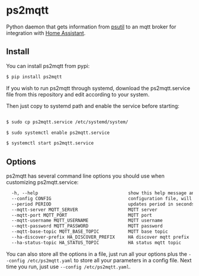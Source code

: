 # ps2mqtt
Python daemon that gets information from [psutil](https://github.com/giampaolo/psutil) to an mqtt broker for integration with [Home Assistant](https://www.home-assistant.io).

## Install

You can install ps2mqtt from pypi:
```bash
$ pip install ps2mqtt
```

If you wish to run ps2mqtt through systemd, download the ps2mqtt.service file from this repository and edit according to your system.

Then just copy to systemd path and enable the service before starting:

```bash

$ sudo cp ps2mqtt.service /etc/systemd/system/

$ sudo systemctl enable ps2mqtt.service 

$ systemctl start ps2mqtt.service 

```

## Options

ps2mqtt has several command line options you should use when customizing ps2mqtt.service:

```txt
  -h, --help                                  show this help message and exit
  --config CONFIG                             configuration file, will be created if non existing
  --period PERIOD                             updates period in seconds
  --mqtt-server MQTT_SERVER                   MQTT server
  --mqtt-port MQTT_PORT                       MQTT port
  --mqtt-username MQTT_USERNAME               MQTT username
  --mqtt-password MQTT_PASSWORD               MQTT password
  --mqtt-base-topic MQTT_BASE_TOPIC           MQTT base topic
  --ha-discover-prefix HA_DISCOVER_PREFIX     HA discover mqtt prefix
  --ha-status-topic HA_STATUS_TOPIC           HA status mqtt topic
  ```
  
You can also store all the options in a file, just run all your options plus the `--config /etc/ps2mqtt.yaml` to store all your parameters in a config file. Next time you run, just use `--config /etc/ps2mqtt.yaml`.
